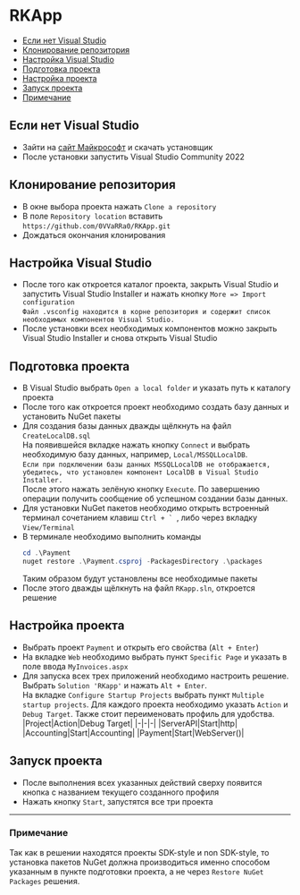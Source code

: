 # RKApp

- [Если нет Visual Studio](#если-нет-visual-studio)
- [Клонирование репозитория](#клонирование-репозитория)
- [Настройка Visual Studio](#настройка-visual-studio)
- [Подготовка проекта](#подготовка-проекта)
- [Настройка проекта](#настройка-проекта)
- [Запуск проекта](#запуск-проекта)
- [Примечание](#примечание)

## Если нет Visual Studio
- Зайти на [сайт Майкрософт](https://visualstudio.microsoft.com/ru/vs/community/) и скачать установщик
- После установки запустить Visual Studio Community 2022


## Клонирование репозитория
- В окне выбора проекта нажать ```Clone a repository```
- В поле ```Repository location``` вставить ```https://github.com/0VVaRRa0/RKApp.git```
- Дождаться окончания клонирования


## Настройка Visual Studio
- После того как откроется каталог проекта, закрыть Visual Studio и запустить Visual Studio Installer и нажать кнопку ```More => Import configuration```  
```Файл .vsconfig находится в корне репозитория и содержит список необходимых компонентов Visual Studio.```
- После установки всех необходимых компонентов можно закрыть Visual Studio Installer и снова открыть Visual Studio


## Подготовка проекта
- В Visual Studio выбрать ```Open a local folder``` и указать путь к каталогу проекта
- После того как откроется проект необходимо создать базу данных и установить NuGet пакеты
- Для создания базы данных дважды щёлкнуть на файл ```CreateLocalDB.sql```  
На появившейся вкладке нажать кнопку ```Connect``` и выбрать необходимую базу  данных, например, ```Local/MSSQLLocalDB```.  
    ```Если при подключении базы данных MSSQLLocalDB не отображается, убедитесь, что установлен компонент LocalDB в Visual Studio Installer.```  
    После этого нажать зелёную кнопку ```Execute```. По завершению операции получить  сообщение об успешном создании базы данных.
- Для установки NuGet пакетов необходимо открыть встроенный терминал сочетанием клавиш ```Ctrl + ` ```, либо через вкладку ```View/Terminal```
- В терминале необходимо выполнить команды
    ```PowerShell
    cd .\Payment
    nuget restore .\Payment.csproj -PackagesDirectory .\packages
    ```
    Таким образом будут установлены все необходимые пакеты
- После этого дважды щёлкнуть на файл ```RKapp.sln```, откроется решение


## Настройка проекта
- Выбрать проект ```Payment``` и открыть его свойства (```Alt + Enter```)
- На вкладке ```Web``` необходимо выбрать пункт ```Specific Page``` и указать в поле ввода ```MyInvoices.aspx```
- Для запуска всех трех приложений необходимо настроить решение.  
    Выбрать ```Solution 'RKapp'``` и нажать ```Alt + Enter```.  
    На вкладке ```Configure Startup Projects``` выбрать пункт ```Multiple startup projects```. Для каждого проекта необходимо указать ```Action``` и ```Debug Target```. Также стоит переименовать профиль для удобства.  
    |Project|Action|Debug Target|
    |-|-|-|
    |ServerAPI|Start|http|
    |Accounting|Start|Accounting|
    |Payment|Start|WebServer()|  


## Запуск проекта
- После выполнения всех указанных действий сверху появится кнопка с названием текущего созданного профиля
- Нажать кнопку ```Start```, запустятся все три проекта
---

### Примечание
Так как в решении находятся проекты SDK-style и non SDK-style, то установка пакетов NuGet должна производиться именно способом указанным в пункте подготовки проекта, а не через ```Restore NuGet Packages``` решения.  
